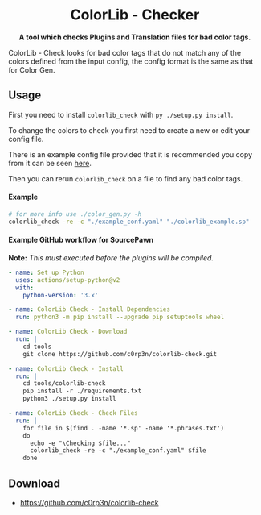 <h1 align="center">
    ColorLib - Checker
</h1>
<p align="center">
    <strong>A tool which checks Plugins and Translation files for bad color tags.</strong>
</p>

ColorLib - Check looks for bad color tags that do not match any of the colors
defined from the input config, the config format is the same as that for Color
Gen.

## Usage
First you need to install `colorlib_check` with `py ./setup.py install`.

To change the colors to check you first need to create a new or edit your config
file.

There is an example config file provided that it is recommended you copy from it
can be seen [here](example_conf.yaml).

Then you can rerun `colorlib_check` on a file to find any bad color tags.

#### Example
```bash
# for more info use ./color_gen.py -h
colorlib_check -re -c "./example_conf.yaml" "./colorlib_example.sp"
```

#### Example GitHub workflow for SourcePawn
__Note:__ _This must executed before the plugins will be compiled._
```yaml
- name: Set up Python
  uses: actions/setup-python@v2
  with:
    python-version: '3.x'

- name: ColorLib Check - Install Dependencies
  run: python3 -m pip install --upgrade pip setuptools wheel

- name: ColorLib Check - Download
  run: |
    cd tools
    git clone https://github.com/c0rp3n/colorlib-check.git

- name: ColorLib Check - Install
  run: |
    cd tools/colorlib-check
    pip install -r ./requirements.txt
    python3 ./setup.py install

- name: ColorLib Check - Check Files
  run: |
    for file in $(find . -name '*.sp' -name '*.phrases.txt')
    do
      echo -e "\Checking $file..."
      colorlib_check -re -c "./example_conf.yaml" $file
    done
```

## Download
 - https://github.com/c0rp3n/colorlib-check
